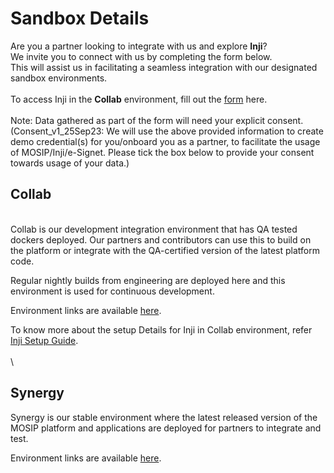 # Sandbox Details

Are you a partner looking to integrate with us and explore **Inji**? \
We invite you to connect with us by completing the form below. \
This will assist us in facilitating a seamless integration with our designated sandbox environments.\
\
To access Inji in the **Collab** environment, fill out the [form](https://forms.gle/WvKajxxZ6Jy2K5TM6) here.\
\
Note: Data gathered as part of the form will need your explicit consent.\
(Consent\_v1\_25Sep23: We will use the above provided information to create demo credential(s) for you/onboard you as a partner, to facilitate the usage of MOSIP/Inji/e-Signet. Please tick the box below to provide your consent towards usage of your data.)

## Collab

\
Collab is our development integration environment that has QA tested dockers deployed. Our partners and contributors can use this to build on the platform or integrate with the QA-certified version of the latest platform code.

Regular nightly builds from engineering are deployed here and this environment is used for continuous development.

Environment links are available [here](https://collab.mosip.net/).

To know more about the setup Details for Inji in Collab environment, refer [Inji Setup Guide](https://docs.mosip.io/1.2.0/collab-getting-started-guide/collab-inji-setup-guide).\
\
\


## Synergy

Synergy is our stable environment where the latest released version of the MOSIP platform and applications are deployed for partners to integrate and test.

Environment links are available [here](https://synergy.mosip.net/).
